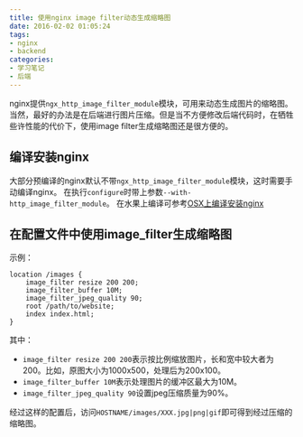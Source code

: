 ```yaml
---
title: 使用nginx image filter动态生成缩略图
date: 2016-02-02 01:05:24
tags:
- nginx
- backend
categories:
- 学习笔记
- 后端
---
```


nginx提供`ngx_http_image_filter_module`模块，可用来动态生成图片的缩略图。当然，最好的办法是在后端进行图片压缩。但是当不方便修改后端代码时，在牺牲些许性能的代价下，使用image filter生成缩略图还是很方便的。

编译安装nginx
------------
大部分预编译的nginx默认不带`ngx_http_image_filter_module`模块，这时需要手动编译nginx。
在执行`configure`时带上参数`--with-http_image_filter_module`。
在水果上编译可参考[OSX上编译安装nginx](/2016/02/02/compile-nginx-on-osx/)

在配置文件中使用image_filter生成缩略图
----------------------------------
示例：
```
location /images {
    image_filter resize 200 200;
    image_filter_buffer 10M;
    image_filter_jpeg_quality 90;
    root /path/to/website;
    index index.html;
}
```
其中：
* `image_filter resize 200 200`表示按比例缩放图片，长和宽中较大者为200。比如，原图大小为1000x500，处理后为200x100。
* `image_filter_buffer 10M`表示处理图片的缓冲区最大为10M。
* `image_filter_jpeg_quality 90`设置jpeg压缩质量为90%。

经过这样的配置后，访问`HOSTNAME/images/XXX.jpg|png|gif`即可得到经过压缩的缩略图。
